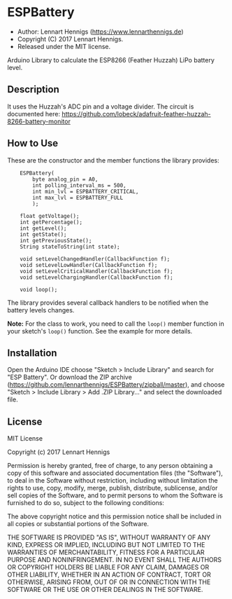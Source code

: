 ESPBattery
==========

* Author: Lennart Hennigs (https://www.lennarthennigs.de)
* Copyright (C) 2017 Lennart Hennigs.
* Released under the MIT license.

Arduino Library to calculate the ESP8266 (Feather Huzzah) LiPo battery level.

Description
-----------

It uses the Huzzah's ADC pin and a voltage divider.
The circuit is documented here: 
https://github.com/lobeck/adafruit-feather-huzzah-8266-battery-monitor

How to Use
----------

These are the constructor and the member functions the library provides:

```
    ESPBattery(
		byte analog_pin = A0, 
		int polling_interval_ms = 500, 
		int min_lvl = ESPBATTERY_CRITICAL, 
		int max_lvl = ESPBATTERY_FULL
		);

	float getVoltage();
    int getPercentage();
    int getLevel();
    int getState();
    int getPreviousState();
    String stateToString(int state);
    
    void setLevelChangedHandler(CallbackFunction f);
    void setLevelLowHandler(CallbackFunction f);
    void setLevelCriticalHandler(CallbackFunction f);    
    void setLevelChargingHandler(CallbackFunction f);    

    void loop();
```

The library provides several callback handlers to be notified when the battery levels changes.

**Note:** For the class to work, you need to call the `loop()` member function in your sketch's `loop()` function. See the example for more details.


Installation
------------
Open the Arduino IDE choose "Sketch > Include Library" and search for "ESP Battery". 
Or download the ZIP archive (https://github.com/lennarthennigs/ESPBattery/zipball/master), and choose "Sketch > Include Library > Add .ZIP Library..." and select the downloaded file.


License
-------

MIT License

Copyright (c) 2017 Lennart Hennigs

Permission is hereby granted, free of charge, to any person obtaining a copy
of this software and associated documentation files (the "Software"), to deal
in the Software without restriction, including without limitation the rights
to use, copy, modify, merge, publish, distribute, sublicense, and/or sell
copies of the Software, and to permit persons to whom the Software is
furnished to do so, subject to the following conditions:

The above copyright notice and this permission notice shall be included in all
copies or substantial portions of the Software.

THE SOFTWARE IS PROVIDED "AS IS", WITHOUT WARRANTY OF ANY KIND, EXPRESS OR
IMPLIED, INCLUDING BUT NOT LIMITED TO THE WARRANTIES OF MERCHANTABILITY,
FITNESS FOR A PARTICULAR PURPOSE AND NONINFRINGEMENT. IN NO EVENT SHALL THE
AUTHORS OR COPYRIGHT HOLDERS BE LIABLE FOR ANY CLAIM, DAMAGES OR OTHER
LIABILITY, WHETHER IN AN ACTION OF CONTRACT, TORT OR OTHERWISE, ARISING FROM,
OUT OF OR IN CONNECTION WITH THE SOFTWARE OR THE USE OR OTHER DEALINGS IN THE
SOFTWARE.
